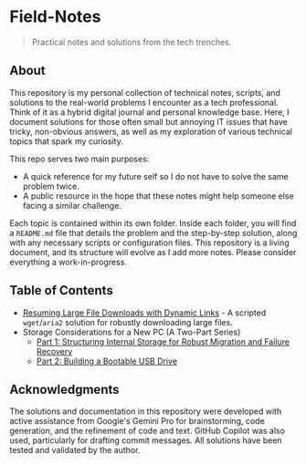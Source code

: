 <!--
QQQQQQQ
-->

# Field-Notes

> Practical notes and solutions from the tech trenches.

## About

This repository is my personal collection of technical notes, scripts, and solutions to the real-world problems I encounter as a tech professional. Think of it as a hybrid digital journal and personal knowledge base. Here, I document solutions for those often small but annoying IT issues that have tricky, non-obvious answers, as well as my exploration of various technical topics that spark my curiosity.

This repo serves two main purposes:
- A quick reference for my future self so I do not have to solve the same problem twice.
- A public resource in the hope that these notes might help someone else facing a similar challenge.

Each topic is contained within its own folder. Inside each folder, you will find a `README.md` file that details the problem and the step-by-step solution, along with any necessary scripts or configuration files. This repository is a living document, and its structure will evolve as I add more notes. Please consider everything a work-in-progress.

## Table of Contents

- [Resuming Large File Downloads with Dynamic Links](./01-improving-large-file-downloads/README.md) - A scripted `wget`/`aria2` solution for robustly downloading large files.
- Storage Considerations for a New PC (A Two-Part Series)
    - [Part 1: Structuring Internal Storage for Robust Migration and Failure Recovery](https://github.com/pchemguy/Field-Notes/blob/main/02-storage-new-pc/README.md)
    - [Part 2: Building a Bootable USB Drive](https://github.com/pchemguy/Field-Notes/blob/main/02-storage-new-pc/BootableUSBDrive.md)

## Acknowledgments

The solutions and documentation in this repository were developed with active assistance from Google's Gemini Pro for brainstorming, code generation, and the refinement of code and text. GitHub Copilot was also used, particularly for drafting commit messages. All solutions have been tested and validated by the author.
